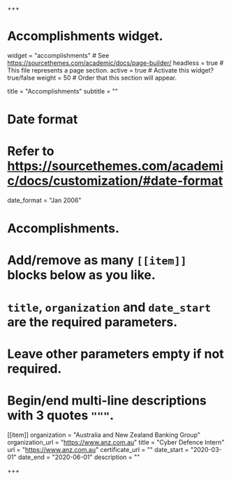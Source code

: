 +++
# Accomplishments widget.
widget = "accomplishments"  # See https://sourcethemes.com/academic/docs/page-builder/
headless = true  # This file represents a page section.
active = true  # Activate this widget? true/false
weight = 50  # Order that this section will appear.

title = "Accomplish&shy;ments"
subtitle = ""

# Date format
#   Refer to https://sourcethemes.com/academic/docs/customization/#date-format
date_format = "Jan 2006"

# Accomplishments.
#   Add/remove as many `[[item]]` blocks below as you like.
#   `title`, `organization` and `date_start` are the required parameters.
#   Leave other parameters empty if not required.
#   Begin/end multi-line descriptions with 3 quotes `"""`.

[[item]]
  organization = "Australia and New Zealand Banking Group"
  organization_url = "https://www.anz.com.au"
  title = "Cyber Defence Intern"
  url = "https://www.anz.com.au"
  certificate_url = ""
  date_start = "2020-03-01"
  date_end = "2020-06-01"
  description = ""


  


+++
